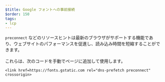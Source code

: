 ```yaml
---
$title: Google フォントへの事前接続
$order: 150
tags:
- lcp
---
```


`preconnect` などのリソースヒントは最新のブラウザがサポートする機能であり、ウェブサイトのパフォーマンスを促進し、読み込み時間を短縮することができます。<br><br> これらは、次のコードを手動でページに追加して使用します。

```
<link href=https://fonts.gstatic.com rel="dns-prefetch preconnect" crossorigin>
```
